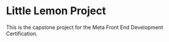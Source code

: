 # Little Lemon Project

This is the capstone project for the Meta Front End Development Certification.
